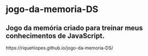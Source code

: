 # jogo-da-memoria-DS
<h2>Jogo da memória criado para treinar meus conhecimentos de JavaScript.</h2>
https://riquehlopes.github.io/jogo-da-memoria-DS/
